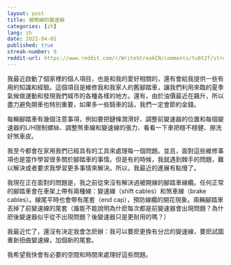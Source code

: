 ```yaml
---
layout: post
title: 被開線的變速線 
categories: [zh]
lang: zh
date: 2022-04-01
published: true
streak-number: 9
reddit-url: https://www.reddit.com/r/WriteStreakCN/comments/tu8t2f/streak_9_被開線的變速線/
---
```

我最近啟動了個家裡的個人項目，也是和我的愛好相關的，還有會給我提供一些有用的知識和經驗。這個項目是維修我和我家人的舊腳踏車，讓我們利用來臨的夏季氣候做運動和發現我們城市的各種各樣的地方。還有，由於油價最近在飆升，所以盡力避免開車也特別重要，如果多一些騎車的話，我們一定會節約金錢。

每輛腳踏車有幾個注意事項，例如要把鏈條潤滑好、調整前變速器的位置和每個變速器的L/H限制螺絲、調整煞車線和變速線的張力、看看一下車把穩不穩健、擦洗好煞車皮。

我至今都會在家用我們已經具有的工具來處理每一個問題。並且，面對這些維修事項也是當作學習很多關於腳踏車的事情。但是有的時候，我就遇到棘手的問題，難以解決或者要求我學習更多事情來解決。所以，我最近的進展有點慢了。

我現在正在面對的問題是，我之前從來沒有解決過被開線的腳踏車線纜。任何正常的腳踏車會在車架上帶有兩種線：變速線（shift cables）和煞車線（brake cables）。線尾平時也會帶有尾套（end cap），預防線纜的開花現象。兩輛腳踏車丟掉了前變速線的尾套（誰能不能說明為什麽每次都是前變速器會出現問題？為什麽後變速器似乎從不出現問題？後變速器只是更耐用的嗎？）

我最近忙了，還沒有決定我會怎麽辦：我可以要麽更換有分岔的變速線，要麽試圖重新扭曲變速線，加個新的尾套。

我希望我快會有必要的空間和時間來處理好這些問題。
